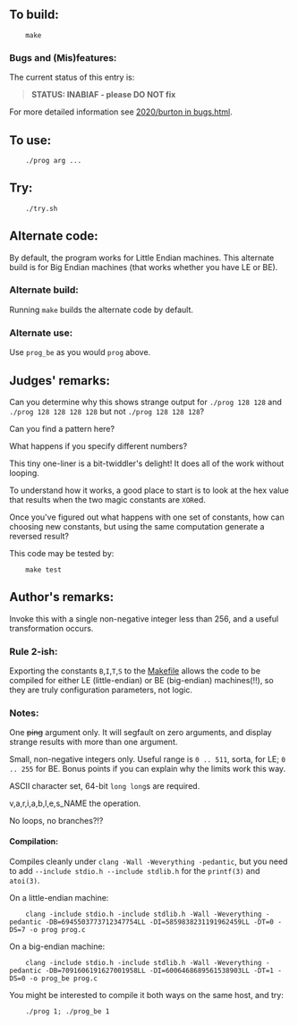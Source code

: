## To build:

``` <!---sh-->
    make
```


### Bugs and (Mis)features:

The current status of this entry is:

> **STATUS: INABIAF - please DO NOT fix**

For more detailed information see [2020/burton in bugs.html](../../bugs.html#2020_burton).


## To use:

``` <!---sh-->
    ./prog arg ...
```


## Try:

``` <!---sh-->
    ./try.sh
```


## Alternate code:

By default, the program works for Little Endian machines. This alternate build
is for Big Endian machines (that works whether you have LE or BE).


### Alternate build:

Running `make` builds the alternate code by default.


### Alternate use:

Use `prog_be` as you would `prog` above.


## Judges' remarks:

Can you determine why this shows strange output for `./prog 128 128`
and `./prog 128 128 128 128` but not `./prog 128 128 128`?

Can you find a pattern here?

What happens if you specify different numbers?

This tiny one-liner is a bit-twiddler's delight! It does all of the work
without looping.

To understand how it works, a good place to start is to look at the hex
value that results when the two magic constants are `XOR`ed.

Once you've figured out what happens with one set of constants, how can
choosing new constants, but using the same computation generate a reversed
result?

This code may be tested by:

``` <!---sh-->
    make test
```


## Author's remarks:

Invoke this with a single non-negative integer less than 256, and a useful
transformation occurs.


### Rule 2-ish:

Exporting the constants `B`,`I`,`T`,`S` to the [Makefile](%%REPO_URL%%/2020/burton/Makefile) allows the
code to be compiled for either LE (little-endian) or BE (big-endian)
machines(!!), so they are truly configuration parameters, not logic.


### Notes:

One <del>ping</del> argument only.  It will segfault on zero arguments, and
display strange results with more than one argument.

Small, non-negative integers only.  Useful range is `0 .. 511`, sorta, for LE; `0
.. 255` for BE.  Bonus points if you can explain why the limits work this way.

ASCII character set, 64-bit `long long`s are required.

v,a,r,i,a,b,l,e,s\_NAME the operation.

No loops, no branches?!?


#### Compilation:

Compiles cleanly under `clang -Wall -Weverything -pedantic`, but you need to add
`--include stdio.h --include stdlib.h` for the `printf(3)` and `atoi(3)`.

On a little-endian machine:

``` <!---sh-->
    clang -include stdio.h -include stdlib.h -Wall -Weverything -pedantic -DB=6945503773712347754LL -DI=5859838231191962459LL -DT=0 -DS=7 -o prog prog.c
```

On a big-endian machine:

``` <!---sh-->
    clang -include stdio.h -include stdlib.h -Wall -Weverything -pedantic -DB=7091606191627001958LL -DI=6006468689561538903LL -DT=1 -DS=0 -o prog_be prog.c
```

You might be interested to compile it both ways on the same host, and try:

``` <!---sh-->
    ./prog 1; ./prog_be 1
```

<!--

    Copyright © 1984-2024 by Landon Curt Noll. All Rights Reserved.

    You are free to share and adapt this file under the terms of this license:

        Creative Commons Attribution-ShareAlike 4.0 International (CC BY-SA 4.0)

    For more information, see:

        https://creativecommons.org/licenses/by-sa/4.0/

-->
